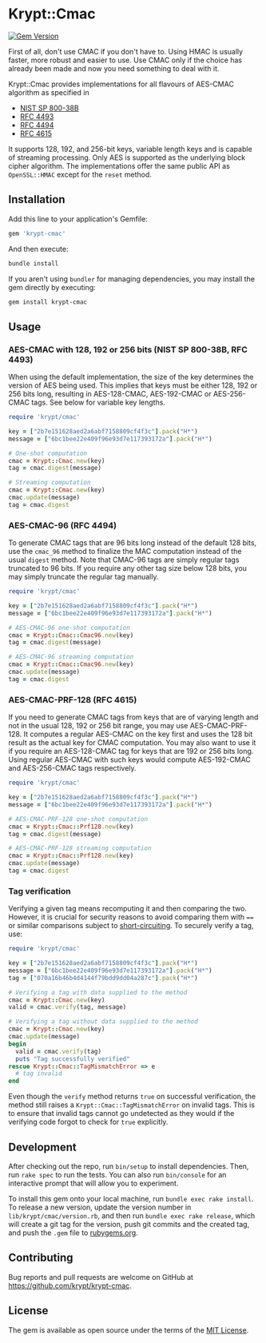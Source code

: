 # Krypt::Cmac

[![Gem Version](https://badge.fury.io/rb/krypt-cmac.svg)](https://badge.fury.io/rb/krypt-cmac)

First of all, don't use CMAC if you don't have to. Using HMAC is usually faster, more robust and easier to use.
Use CMAC only if the choice has already been made and now you need something to deal with it.

Krypt::Cmac provides implementations for all flavours of AES-CMAC algorithm as specified in 

- [NIST SP 800-38B](https://nvlpubs.nist.gov/nistpubs/Legacy/SP/nistspecialpublication800-38b.pdf)
- [RFC 4493](https://tools.ietf.org/html/rfc4493)
- [RFC 4494](https://tools.ietf.org/html/rfc4494)
- [RFC 4615](https://tools.ietf.org/html/rfc4615)

It supports 128, 192, and 256-bit keys, variable length keys and is capable of streaming processing.
Only AES is supported as the underlying block cipher algorithm. The implementations offer the same
public API as `OpenSSL::HMAC` except for the `reset` method.

## Installation

Add this line to your application's Gemfile:

```ruby
gem 'krypt-cmac'
```

And then execute:

```bash
bundle install
```

If you aren't using `bundler` for managing dependencies, you may install the gem directly by executing:

```bash
gem install krypt-cmac
```

## Usage

### AES-CMAC with 128, 192 or 256 bits (NIST SP 800-38B, RFC 4493) 

When using the default implementation, the size of the key determines the version of AES being used. This
implies that keys must be either 128, 192 or 256 bits long, resulting in AES-128-CMAC, AES-192-CMAC or
AES-256-CMAC tags. See below for variable key lengths.

```ruby
require 'krypt/cmac'

key = ["2b7e151628aed2a6abf7158809cf4f3c"].pack("H*")
message = ["6bc1bee22e409f96e93d7e117393172a"].pack("H*")

# One-shot computation
cmac = Krypt::Cmac.new(key)
tag = cmac.digest(message)

# Streaming computation
cmac = Krypt::Cmac.new(key)
cmac.update(message)
tag = cmac.digest
```

### AES-CMAC-96 (RFC 4494)

To generate CMAC tags that are 96 bits long instead of the default 128 bits, use the `cmac_96` method
to finalize the MAC computation instead of the usual `digest` method. Note that CMAC-96 tags are simply
regular tags truncated to 96 bits. If you require any other tag size below 128 bits, you may simply truncate
the regular tag manually.

```ruby
require 'krypt/cmac'

key = ["2b7e151628aed2a6abf7158809cf4f3c"].pack("H*")
message = ["6bc1bee22e409f96e93d7e117393172a"].pack("H*")

# AES-CMAC-96 one-shot computation
cmac = Krypt::Cmac::Cmac96.new(key)
tag = cmac.digest(message)

# AES-CMAC-96 streaming computation
cmac = Krypt::Cmac::Cmac96.new(key)
cmac.update(message)
tag = cmac.digest
```

### AES-CMAC-PRF-128 (RFC 4615)

If you need to generate CMAC tags from keys that are of varying length and not in the usual 128, 192 or 256 bit
range, you may use AES-CMAC-PRF-128. It computes a regular AES-CMAC on the key first and uses the 128 bit result
as the actual key for CMAC computation. You may also want to use it if you require an AES-128-CMAC tag for keys
that are 192 or 256 bits long. Using regular AES-CMAC with such keys would compute AES-192-CMAC and AES-256-CMAC
tags respectively.

```ruby
require 'krypt/cmac'

key = ["2b7e151628aed2a6abf7158809cf4f3c"].pack("H*")
message = ["6bc1bee22e409f96e93d7e117393172a"].pack("H*")

# AES-CMAC-PRF-128 one-shot computation
cmac = Krypt::Cmac::Prf128.new(key)
tag = cmac.digest(message)

# AES-CMAC-PRF-128 streaming computation
cmac = Krypt::Cmac::Prf128.new(key)
cmac.update(message)
tag = cmac.digest
```

### Tag verification

Verifying a given tag means recomputing it and then comparing the two. However, it is crucial for security reasons
to avoid comparing them with `==` or similar comparisons subject to
[short-circuiting](https://en.wikipedia.org/wiki/Short-circuit_evaluation). To securely verify a tag, use:

```ruby
require 'krypt/cmac'

key = ["2b7e151628aed2a6abf7158809cf4f3c"].pack("H*")
message = ["6bc1bee22e409f96e93d7e117393172a"].pack("H*")
tag = ["070a16b46b4d4144f79bdd9dd04a287c"].pack("H*")

# Verifying a tag with data supplied to the method
cmac = Krypt::Cmac.new(key)
valid = cmac.verify(tag, message)

# Verifying a tag without data supplied to the method
cmac = Krypt::Cmac.new(key)
cmac.update(message)
begin
  valid = cmac.verify(tag)
  puts "Tag successfully verified"
rescue Krypt::Cmac::TagMismatchError => e
  # tag invalid
end
```

Even though the `verify` method returns `true` on successful verification, the method still raises a
`Krypt::Cmac::TagMismatchError` on invalid tags. This is to ensure that invalid tags cannot go undetected as they
would if the verifying code forgot to check for `true` explicitly. 

## Development

After checking out the repo, run `bin/setup` to install dependencies. Then, run `rake spec` to run the tests. You can 
also run `bin/console` for an interactive prompt that will allow you to experiment.

To install this gem onto your local machine, run `bundle exec rake install`. To release a new version, update the 
version number in `lib/krypt/cmac/version.rb`, and then run `bundle exec rake release`, which will create a git tag for 
the version, push git commits and the created tag, and push the `.gem` file to [rubygems.org](https://rubygems.org).

## Contributing

Bug reports and pull requests are welcome on GitHub at https://github.com/krypt/krypt-cmac.

## License

The gem is available as open source under the terms of the [MIT License](https://opensource.org/licenses/MIT).
